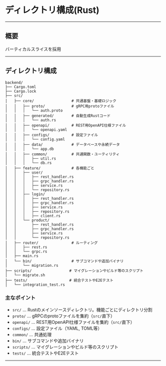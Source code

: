 # ディレクトリ構成(Rust)

---

## 概要

バーティカルスライスを採用

---

## ディレクトリ構成

```
backend/
├── Cargo.toml
├── Cargo.lock
├── src/
│   ├── core/                 # 共通基盤・基礎ロジック
│   │   ├── proto/            # gRPC用protoファイル
│   │   │   └── auth.proto
│   │   ├── generated/        # 自動生成Rustコード
│   │   │   └── auth.rs
│   │   ├── openapi/          # REST用OpenAPI仕様ファイル
│   │   │   └── openapi.yaml
│   │   ├── configs/          # 設定ファイル
│   │   │   └── config.yaml
│   │   ├── data/             # データベースや永続データ
│   │   │   └── app.db
│   │   ├── common/           # 共通関数・ユーティリティ
│   │   │   ├── util.rs
│   │   │   └── db.rs
│   ├── feature/              # 各機能ごと
│   │   ├── user/
│   │   │   ├── rest_handler.rs
│   │   │   ├── grpc_handler.rs
│   │   │   ├── service.rs
│   │   │   └── repository.rs
│   │   ├── login/
│   │   │   ├── rest_handler.rs
│   │   │   ├── grpc_handler.rs
│   │   │   ├── service.rs
│   │   │   ├── repository.rs
│   │   │   ├── client.rs
│   │   └── product/
│   │       ├── rest_handler.rs
│   │       ├── grpc_handler.rs
│   │       ├── service.rs
│   │       └── repository.rs
│   ├── router/               # ルーティング
│   │   ├── rest.rs
│   │   └── grpc.rs
│   ├── main.rs
│   └── bin/                  # サブコマンドや追加バイナリ
│       └── migration.rs
├── scripts/                 # マイグレーションやビルド等のスクリプト
│   └── migrate.sh
├── tests/                   # 統合テストやE2Eテスト
│   └── integration_test.rs
```

### 主なポイント

- `src/` … Rustのメインソースディレクトリ。機能ごとにディレクトリ分割
- `proto/` … gRPCのprotoファイルを集約（`src/`直下）
- `openapi/` … REST用OpenAPI仕様ファイルを集約（`src/`直下）
- `configs/` … 設定ファイル（YAML, TOML等）
- `common/` … 共通処理
- `bin/` … サブコマンドや追加バイナリ
- `scripts/` … マイグレーションやビルド等のスクリプト
- `tests/` … 統合テストやE2Eテスト

---